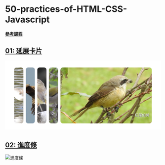# 50-practices-of-HTML-CSS-Javascript
[**參考課程**](https://www.udemy.com/course/50-projects-50-days/)

## [01: 延展卡片](https://github.com/querlemtle/50-practices-of-HTML-CSS-Javascript/tree/main/%E5%BB%B6%E5%B1%95%E5%8D%A1%E7%89%87)
![延展卡片](/延展卡片/images/preview.png)

## [02: 進度條](https://github.com/querlemtle/50-practices-of-HTML-CSS-Javascript/tree/main/%E9%80%B2%E5%BA%A6%E6%A2%9D)
![進度條](/進度條/)
